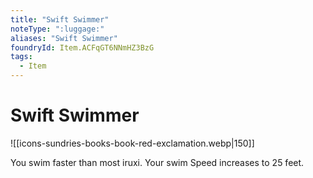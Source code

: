 ```yaml
---
title: "Swift Swimmer"
noteType: ":luggage:"
aliases: "Swift Swimmer"
foundryId: Item.ACFqGT6NNmHZ3BzG
tags:
  - Item
---
```


# Swift Swimmer
![[icons-sundries-books-book-red-exclamation.webp|150]]

You swim faster than most iruxi. Your swim Speed increases to 25 feet.
